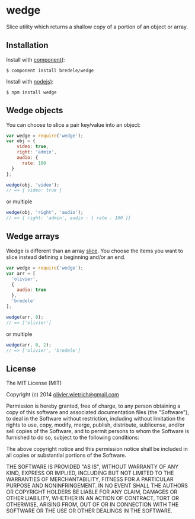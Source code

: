 wedge
=====

  Slice utility which returns a shallow copy of a portion of an object or array.


## Installation

  Install with [component(](http://component.io):

    $ component install bredele/wedge

  Install with [nodejs)](http://nodejs.org):

    $ npm install wedge


## Wedge objects

  You can choose to slice a pair key/value into an object:

```js
var wedge = require('wedge');
var obj = {
	video: true,
	right: 'admin',
	audio: {
	  rate: 100
  }
};

wedge(obj, 'video');
// => { video: true }
```

  or multiple

```js
wedge(obj, 'right', 'audio');
// => { right: 'admin', audio : { rate : 100 }}
```

## Wedge arrays

  Wedge is different than an array [slice](https://developer.mozilla.org/en-US/docs/Web/JavaScript/Reference/Global_Objects/Array/slice). You choose the items you want to slice instead defining a beginning and/or an end.

```js
var wedge = require('wedge');
var arr = [
  'olivier',
  {
    audio: true
  },
  'bredele'
];

wedge(arr, 0);
// => ['olivier']
```

  or multiple

```js
wedge(arr, 0, 2);
// => ['olivier', 'bredele']
```

## License

  The MIT License (MIT)

  Copyright (c) 2014 <Olivier Wietrich> olivier.wietrich@gmail.com

  Permission is hereby granted, free of charge, to any person obtaining a copy
  of this software and associated documentation files (the "Software"), to deal
  in the Software without restriction, including without limitation the rights
  to use, copy, modify, merge, publish, distribute, sublicense, and/or sell
  copies of the Software, and to permit persons to whom the Software is
  furnished to do so, subject to the following conditions:

  The above copyright notice and this permission notice shall be included in
  all copies or substantial portions of the Software.

  THE SOFTWARE IS PROVIDED "AS IS", WITHOUT WARRANTY OF ANY KIND, EXPRESS OR
  IMPLIED, INCLUDING BUT NOT LIMITED TO THE WARRANTIES OF MERCHANTABILITY,
  FITNESS FOR A PARTICULAR PURPOSE AND NONINFRINGEMENT. IN NO EVENT SHALL THE
  AUTHORS OR COPYRIGHT HOLDERS BE LIABLE FOR ANY CLAIM, DAMAGES OR OTHER
  LIABILITY, WHETHER IN AN ACTION OF CONTRACT, TORT OR OTHERWISE, ARISING FROM,
  OUT OF OR IN CONNECTION WITH THE SOFTWARE OR THE USE OR OTHER DEALINGS IN
  THE SOFTWARE.